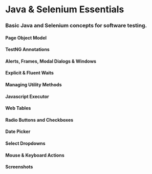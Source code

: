 # Java & Selenium Essentials

### Basic Java and Selenium concepts for software testing.

#### Page Object Model

#### TestNG Annotations

#### Alerts, Frames, Modal Dialogs & Windows

#### Explicit & Fluent Waits

#### Managing Utility Methods

#### Javascript Executor

#### Web Tables

#### Radio Buttons and Checkboxes

#### Date Picker

#### Select Dropdowns

#### Mouse & Keyboard Actions

#### Screenshots

